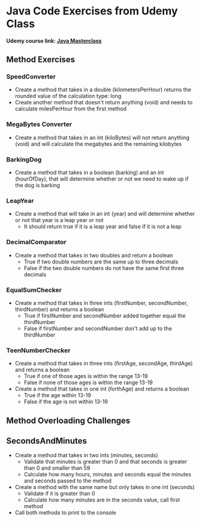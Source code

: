 # Java Code Exercises from Udemy Class
#### Udemy course link: [Java Masterclass](https://www.udemy.com/course/java-the-complete-java-developer-course/)

## Method Exercises

### SpeedConverter

- Create a method that takes in a double (kilometersPerHour) returns the rounded value of the calculation type: long
- Create another method that doesn't return anything (void) and needs to calculate milesPerHour from the first method

### MegaBytes Converter

- Create a method that takes in an int (kiloBytes) will not return anything (void) and will calculate the megabytes and the remaining kilobytes

### BarkingDog

- Create a method that takes in a boolean (barking) and an int (hourOfDay), that will determine whether or not we need to wake up if the dog is barking

### LeapYear

- Create a method that will take in an int (year) and will determine whether or not that year is a leap year or not
    - It should return true if it is a leap year and false if it is not a leap 
    
### DecimalComparator

- Create a method that takes in two doubles and return a boolean
    - True if two double numbers are the same up to three decimals
    - False if the two double numbers do not have the same first three decimals
    
### EqualSumChecker

- Create a method that takes in three ints (firstNumber, secondNumber, thirdNumber) and returns a boolean
    - True if firstNumber and secondNumber added together equal the thirdNumber
    - False if firstNumber and secondNumber don't add up to the thirdNumber
    
### TeenNumberChecker

- Create a method that takes in three ints (firstAge, secondAge, thirdAge) and returns a boolean
    - True if one of those ages is within the range 13-19
    - False if none of those ages is within the range 13-19
- Create a method that takes in one int (forthAge) and returns a boolean
    - True if the age within 13-19
    - False if the age is not within 13-19
    
## Method Overloading Challenges

## SecondsAndMinutes

- Create a method that takes in two ints (minutes, seconds)
    - Validate that minutes is greater than 0 and that seconds is greater than 0 and smaller than 59
    - Calculate how many hours, minutes and seconds equal the minutes and seconds passed to the method
- Create a method with the same name but only takes in one int (seconds)
    - Validate if it is greater than 0
    - Calculate how many minutes are in the seconds value, call first method 
- Call both methods to print to the console